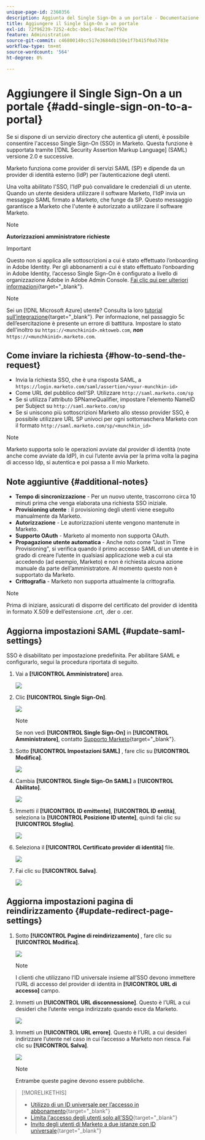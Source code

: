 ```yaml
---
unique-page-id: 2360356
description: Aggiunta del Single Sign-On a un portale - Documentazione Marketo - Documentazione del prodotto
title: Aggiungere il Single Sign-On a un portale
exl-id: 72f96239-7252-4cbc-bbe1-84ac7ae7f92e
feature: Administration
source-git-commit: c46800149cc517e3684db150e1f7b415f0a5783e
workflow-type: tm+mt
source-wordcount: '564'
ht-degree: 0%

---
```


# Aggiungere il Single Sign-On a un portale {#add-single-sign-on-to-a-portal}

Se si dispone di un servizio directory che autentica gli utenti, è possibile consentire l&#39;accesso Single Sign-On (SSO) in Marketo. Questa funzione è supportata tramite [!DNL Security Assertion Markup Language] (SAML) versione 2.0 e successive.

Marketo funziona come provider di servizi SAML (SP) e dipende da un provider di identità esterno (IdP) per l’autenticazione degli utenti.

Una volta abilitato l&#39;SSO, l&#39;IdP può convalidare le credenziali di un utente. Quando un utente desidera utilizzare il software Marketo, l&#39;IdP invia un messaggio SAML firmato a Marketo, che funge da SP. Questo messaggio garantisce a Marketo che l&#39;utente è autorizzato a utilizzare il software Marketo.

>[!NOTE]
>
>**Autorizzazioni amministratore richieste**

>[!IMPORTANT]
>
>Questo non si applica alle sottoscrizioni a cui è stato effettuato l’onboarding in Adobe Identity. Per gli abbonamenti a cui è stato effettuato l’onboarding in Adobe Identity, l’accesso Single Sign-On è configurato a livello di organizzazione Adobe in Adobe Admin Console. [Fai clic qui per ulteriori informazioni](https://helpx.adobe.com/enterprise/using/set-up-identity.html){target="_blank"}.

>[!NOTE]
>
>Sei un [!DNL Microsoft Azure] utente? Consulta la loro [tutorial sull’integrazione](https://azure.microsoft.com/en-us/documentation/articles/active-directory-saas-marketo-tutorial/){target="_blank"}. Per informazione, nel passaggio 5c dell’esercitazione è presente un errore di battitura. Impostare lo stato dell&#39;inoltro su `https://<munchkinid>.mktoweb.com`, **_non_** `https://<munchkinid>.marketo.com`.

## Come inviare la richiesta {#how-to-send-the-request}

* Invia la richiesta SSO, che è una risposta SAML, a `https://login.marketo.com/saml/assertion/<your-munchkin-id>`
* Come URL del pubblico dell’SP. Utilizzare `http://saml.marketo.com/sp`
* Se si utilizza l&#39;attributo SPNameQualifier, impostare l&#39;elemento NameID per Subject su `http://saml.marketo.com/sp`
* Se si uniscono più sottoscrizioni Marketo allo stesso provider SSO, è possibile utilizzare URL SP univoci per ogni sottomaschera Marketo con il formato `http://saml.marketo.com/sp/<munchkin_id>`

>[!NOTE]
>
>Marketo supporta solo le operazioni avviate dal provider di identità (note anche come avviate da IdP), in cui l’utente avvia per la prima volta la pagina di accesso Idp, si autentica e poi passa a Il mio Marketo.

## Note aggiuntive {#additional-notes}

* **Tempo di sincronizzazione** - Per un nuovo utente, trascorrono circa 10 minuti prima che venga elaborata una richiesta SSO iniziale.
* **Provisioning utente** : il provisioning degli utenti viene eseguito manualmente da Marketo.
* **Autorizzazione** - Le autorizzazioni utente vengono mantenute in Marketo.
* **Supporto OAuth** - Marketo al momento non supporta OAuth.
* **Propagazione utente automatica** - Anche noto come &quot;Just in Time Provisioning&quot;, si verifica quando il primo accesso SAML di un utente è in grado di creare l’utente in qualsiasi applicazione web a cui sta accedendo (ad esempio, Marketo) e non è richiesta alcuna azione manuale da parte dell’amministratore. Al momento questo non è supportato da Marketo.
* **Crittografia** - Marketo non supporta attualmente la crittografia.

>[!NOTE]
>
>Prima di iniziare, assicurati di disporre del certificato del provider di identità in formato X.509 e dell’estensione .crt, .der o .cer.

## Aggiorna impostazioni SAML {#update-saml-settings}

SSO è disabilitato per impostazione predefinita. Per abilitare SAML e configurarlo, segui la procedura riportata di seguito.

1. Vai a **[!UICONTROL Amministratore]** area.

   ![](assets/add-single-sign-on-to-a-portal-1.png)

1. Clic **[!UICONTROL Single Sign-On]**.

   ![](assets/add-single-sign-on-to-a-portal-2.png)

   >[!NOTE]
   >
   >Se non vedi **[!UICONTROL Single Sign-On]** in **[!UICONTROL Amministratore]**, contatto [Supporto Marketo](https://nation.marketo.com/t5/Support/ct-p/Support){target="_blank"}.

1. Sotto **[!UICONTROL Impostazioni SAML]** , fare clic su **[!UICONTROL Modifica]**.

   ![](assets/add-single-sign-on-to-a-portal-3.png)

1. Cambia **[!UICONTROL Single Sign-On SAML]** a **[!UICONTROL Abilitato]**.

   ![](assets/add-single-sign-on-to-a-portal-4.png)

1. Immetti il **[!UICONTROL ID emittente]**, **[!UICONTROL ID entità]**, seleziona la **[!UICONTROL Posizione ID utente]**, quindi fai clic su **[!UICONTROL Sfoglia]**.

   ![](assets/add-single-sign-on-to-a-portal-5.png)

1. Seleziona il **[!UICONTROL Certificato provider di identità]** file.

   ![](assets/add-single-sign-on-to-a-portal-6.png)

1. Fai clic su **[!UICONTROL Salva]**.

   ![](assets/add-single-sign-on-to-a-portal-7.png)

## Aggiorna impostazioni pagina di reindirizzamento {#update-redirect-page-settings}

1. Sotto **[!UICONTROL Pagine di reindirizzamento]** , fare clic su **[!UICONTROL Modifica]**.

   ![](assets/add-single-sign-on-to-a-portal-8.png)

   >[!NOTE]
   >
   >I clienti che utilizzano l’ID universale insieme all’SSO devono immettere l’URL di accesso del provider di identità in **[!UICONTROL URL di accesso]** campo.

1. Immetti un **[!UICONTROL URL disconnessione]**. Questo è l’URL a cui desideri che l’utente venga indirizzato quando esce da Marketo.

   ![](assets/add-single-sign-on-to-a-portal-9.png)

1. Immetti un **[!UICONTROL URL errore]**. Questo è l’URL a cui desideri indirizzare l’utente nel caso in cui l’accesso a Marketo non riesca. Fai clic su **[!UICONTROL Salva]**.

   ![](assets/add-single-sign-on-to-a-portal-10.png)

   >[!NOTE]
   >
   >Entrambe queste pagine devono essere pubbliche.

>[!MORELIKETHIS]
>
>* [Utilizzo di un ID universale per l’accesso in abbonamento](/help/marketo/product-docs/administration/settings/using-a-universal-id-for-subscription-login.md){target="_blank"}
>* [Limita l&#39;accesso degli utenti solo all&#39;SSO](/help/marketo/product-docs/administration/additional-integrations/restrict-user-login-to-sso-only.md){target="_blank"}
>* [Invito degli utenti di Marketo a due istanze con ID universale](https://nation.marketo.com/t5/Knowledgebase/Inviting-Marketo-Users-to-Two-Instances-with-Universal-ID-UID/ta-p/251122){target="_blank"}
